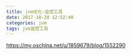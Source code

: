 ```yaml
---
title: jvm优化-监控工具
date: 2017-10-20 12:52:40
categories: jvm
tags: jvm监控工具
---
```


https://my.oschina.net/u/1859679/blog/1552290